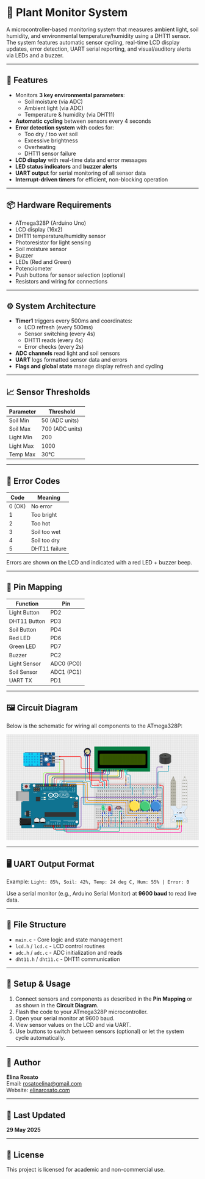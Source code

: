 # 🌿 Plant Monitor System

A microcontroller-based monitoring system that measures ambient light, soil humidity, and environmental temperature/humidity using a DHT11 sensor. The system features automatic sensor cycling, real-time LCD display updates, error detection, UART serial reporting, and visual/auditory alerts via LEDs and a buzzer.

---

## 🔧 Features

- Monitors **3 key environmental parameters**:
  - Soil moisture (via ADC)
  - Ambient light (via ADC)
  - Temperature & humidity (via DHT11)
- **Automatic cycling** between sensors every 4 seconds
- **Error detection system** with codes for:
  - Too dry / too wet soil
  - Excessive brightness
  - Overheating
  - DHT11 sensor failure
- **LCD display** with real-time data and error messages
- **LED status indicators** and **buzzer alerts**
- **UART output** for serial monitoring of all sensor data
- **Interrupt-driven timers** for efficient, non-blocking operation

---

## 📦 Hardware Requirements

- ATmega328P (Arduino Uno)
- LCD display (16x2)
- DHT11 temperature/humidity sensor
- Photoresistor for light sensing
- Soil moisture sensor
- Buzzer
- LEDs (Red and Green)
- Potenciometer
- Push buttons for sensor selection (optional)
- Resistors and wiring for connections

---

## ⚙️ System Architecture

- **Timer1** triggers every 500ms and coordinates:
  - LCD refresh (every 500ms)
  - Sensor switching (every 4s)
  - DHT11 reads (every 4s)
  - Error checks (every 2s)
- **ADC channels** read light and soil sensors
- **UART** logs formatted sensor data and errors
- **Flags and global state** manage display refresh and cycling

---

## 📈 Sensor Thresholds

| Parameter       | Threshold         |
|----------------|-------------------|
| Soil Min       | 50 (ADC units)    |
| Soil Max       | 700 (ADC units)   |
| Light Min      | 200               |
| Light Max      | 1000              |
| Temp Max       | 30°C              |

---

## 🚨 Error Codes

| Code             | Meaning        |
|------------------|----------------|
| 0 (OK)           | No error       |
| 1                | Too bright     |
| 2                | Too hot        |
| 3                | Soil too wet   |
| 4                | Soil too dry   |
| 5                | DHT11 failure  |

Errors are shown on the LCD and indicated with a red LED + buzzer beep.

---

## 🔌 Pin Mapping

| Function         | Pin             |
|------------------|-----------------|
| Light Button     | PD2             |
| DHT11 Button     | PD3             |
| Soil Button      | PD4             |
| Red LED          | PD6             |
| Green LED        | PD7             |
| Buzzer           | PC2             |
| Light Sensor     | ADC0 (PC0)      |
| Soil Sensor      | ADC1 (PC1)      |
| UART TX          | PD1             |

---

## 🖼️ Circuit Diagram

Below is the schematic for wiring all components to the ATmega328P:

![Plant Monitor Circuit Diagram](circuit-diagram.png)

---

## 🖥️ UART Output Format

Example:
`Light: 85%, Soil: 42%, Temp: 24 deg C, Hum: 55% | Error: 0`

Use a serial monitor (e.g., Arduino Serial Monitor) at **9600 baud** to read live data.

---

## 📁 File Structure

- `main.c` - Core logic and state management
- `lcd.h` / `lcd.c` - LCD control routines
- `adc.h` / `adc.c` - ADC initialization and reads
- `dht11.h` / `dht11.c` - DHT11 communication

---

## 🧪 Setup & Usage

1. Connect sensors and components as described in the **Pin Mapping** or as shown in the **Circuit Diagram**.
2. Flash the code to your ATmega328P microcontroller.
3. Open your serial monitor at 9600 baud.
4. View sensor values on the LCD and via UART.
5. Use buttons to switch between sensors (optional) or let the system cycle automatically.

---

## 🧠 Author

**Elina Rosato**  
Email: [rosatoelina@gmail.com](mailto:rosatoelina@gmail.com)  
Website: [elinarosato.com](https://elinarosato.com)

---

## 📅 Last Updated

**29 May 2025**

---

## 📝 License

This project is licensed for academic and non-commercial use.
